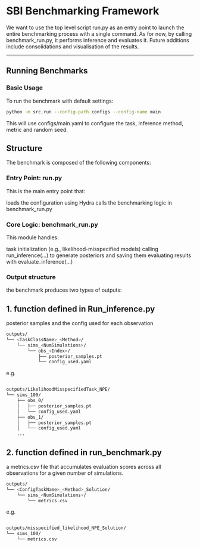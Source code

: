# SBI Benchmarking Framework

We want to use the top level script run.py as an entry point to launch the entire benchmarking process with a single command. As for now, by calling benchmark_run.py, it performs inference and evaluates it. Future additions include consolidations and visualisation of the results. 

---

## Running Benchmarks

###  Basic Usage

To run the benchmark with default settings:

```bash
python -m src.run --config-path configs --config-name main
```
This will use configs/main.yaml to configure the task, inference method, metric and random seed.




## Structure
The benchmark is composed of the following components:

### Entry Point: run.py
This is the main entry point that:

loads the configuration using Hydra
calls the benchmarking logic in benchmark_run.py

### Core Logic: benchmark_run.py
This module handles:

task initialization (e.g., likelihood-misspecified models)
calling run_inference(...) to generate posteriors and saving them 
evaluating results with evaluate_inference(...)

### Output structure
the benchmark produces two types of outputs:
## 1. function defined in Run_inference.py
posterior samples and the config used for each observation
```bash
outputs/
└── <TaskClassName>_<Method>/
    └── sims_<NumSimulations>/
        └── obs_<Index>/
            ├── posterior_samples.pt
            └── config_used.yaml
```
e.g.
```bash

outputs/LikelihoodMisspecifiedTask_NPE/
└── sims_100/
    ├── obs_0/
    │   ├── posterior_samples.pt
    │   └── config_used.yaml
    ├── obs_1/
    │   ├── posterior_samples.pt
    │   └── config_used.yaml
    ...


```
## 2. function defined in run_benchmark.py
a metrics.csv file that accumulates evaluation scores across all observations for a given number of simulations.
```bash
outputs/
└── <ConfigTaskName>_<Method>_Solution/
    └── sims_<NumSimulations>/
        └── metrics.csv
```
e.g.
```bash

outputs/misspecified_likelihood_NPE_Solution/
└── sims_100/
    └── metrics.csv
```




